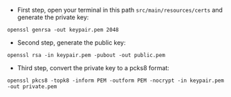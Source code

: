 - First step, open your terminal in this path `src/main/resources/certs` and generate the private key:

`openssl genrsa -out keypair.pem 2048`

- Second step, generate the public key:

`openssl rsa -in keypair.pem -pubout -out public.pem`

- Third step, convert the private key to a pcks8 format:

`openssl pkcs8 -topk8 -inform PEM -outform PEM -nocrypt -in keypair.pem -out private.pem`